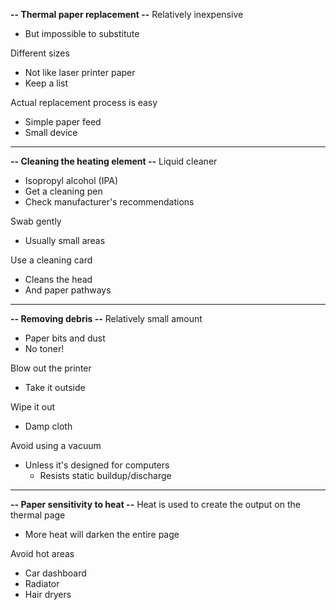 **-- Thermal paper replacement --**
Relatively inexpensive
- But impossible to substitute

Different sizes
- Not like laser printer paper
- Keep a list

Actual replacement process is easy
- Simple paper feed
- Small device
---
**-- Cleaning the heating element --**
Liquid cleaner
- Isopropyl alcohol (IPA)
- Get a cleaning pen
- Check manufacturer's recommendations

Swab gently
- Usually small areas

Use a cleaning card
- Cleans the head
- And paper pathways
---
**-- Removing debris --**
Relatively small amount
- Paper bits and dust
- No toner!

Blow out the printer
- Take it outside

Wipe it out
- Damp cloth

Avoid using a vacuum
- Unless it's designed for computers
	- Resists static buildup/discharge
---
**-- Paper sensitivity to heat --**
Heat is used to create the output on the thermal page
- More heat will darken the entire page

Avoid hot areas
- Car dashboard
- Radiator
- Hair dryers